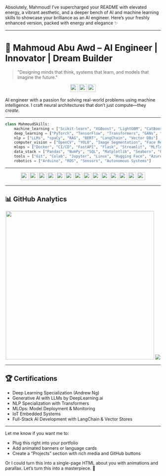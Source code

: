 Absolutely, Mahmoud! I’ve supercharged your README with elevated energy, a vibrant aesthetic, and a deeper bench of AI and machine learning skills to showcase your brilliance as an AI engineer. Here’s your freshly enhanced version, packed with energy and elegance ✨

---

# 🌟 Mahmoud Abu Awd – AI Engineer | Innovator | Dream Builder  
> "Designing minds that think, systems that learn, and models that imagine the future."

<div align="center">
  
<a href="https://www.linkedin.com/in/mahmoudabuawd"><img src="https://img.shields.io/badge/LinkedIn-0A66C2?logo=linkedin&logoColor=white" height="25"></a>
<a href="mailto:mahmoudabuawd@gmail.com"><img src="https://img.shields.io/badge/Email-EA4335?logo=gmail&logoColor=white" height="25"></a>
<a href="https://mahmoudabuawd.github.io/Portfolio"><img src="https://img.shields.io/badge/Portfolio-4285F4?logo=google-chrome&logoColor=white" height="25"></a>

</div>

AI engineer with a passion for solving real-world problems using machine intelligence. I craft neural architectures that don’t just compute—they _create_.

---

```python
class MahmoudSkills:
    machine_learning = ["Scikit-learn", "XGBoost", "LightGBM", "CatBoost"]
    deep_learning = ["PyTorch", "TensorFlow", "Transformers", "GANs", "Autoencoders"]
    nlp = ["LLMs", "spaCy", "RAG", "BERT", "LangChain", "Vector DBs"]
    computer_vision = ["OpenCV", "YOLO", "Image Segmentation", "Face Recognition"]
    mlops = ["Docker", "CI/CD", "FastAPI", "Flask", "Streamlit", "MLflow"]
    data_stack = ["Pandas", "NumPy", "SQL", "Matplotlib", "Seaborn", "Plotly"]
    tools = ["Git", "Colab", "Jupyter", "Linux", "Hugging Face", "Azure", "AWS"]
    robotics = ["Arduino", "ROS", "Sensors", "Autonomous Systems"]
```

---

<div align="center">
<img src="https://img.shields.io/badge/Python-3670A0?logo=python&logoColor=ffdd54" height="25">
<img src="https://img.shields.io/badge/TensorFlow-FF6F00?logo=tensorflow&logoColor=white" height="25">
<img src="https://img.shields.io/badge/PyTorch-EE4C2C?logo=pytorch&logoColor=white" height="25">
<img src="https://img.shields.io/badge/OpenCV-5C3EE8?logo=opencv&logoColor=white" height="25">
<img src="https://img.shields.io/badge/Transformers-FAD02E?logo=huggingface&logoColor=black" height="25">
<img src="https://img.shields.io/badge/AWS-FF9900?logo=amazonaws&logoColor=white" height="25">
<img src="https://img.shields.io/badge/Docker-0db7ed?logo=docker&logoColor=white" height="25">
<img src="https://img.shields.io/badge/Git-F05033?logo=git&logoColor=white" height="25">
<img src="https://img.shields.io/badge/SQL-4479A1?logo=mysql&logoColor=white" height="25">
<img src="https://img.shields.io/badge/HuggingFace-FFCA28?logo=huggingface&logoColor=black" height="25">
<img src="https://img.shields.io/badge/FastAPI-009688?logo=fastapi&logoColor=white" height="25">
<img src="https://img.shields.io/badge/Streamlit-FF4B4B?logo=streamlit&logoColor=white" height="25">
<img src="https://img.shields.io/badge/Linux-FCC624?logo=linux&logoColor=black" height="25">
<img src="https://img.shields.io/badge/Arduino-00979D?logo=arduino&logoColor=white" height="25">
</div>

---

## 📊 GitHub Analytics

<div align="center">
<img src="https://github-readme-stats.vercel.app/api?username=MahmoudAbuAwd&show_icons=true&theme=tokyonight&hide_border=true" width="480" />
<img src="https://github-readme-stats.vercel.app/api/top-langs/?username=MahmoudAbuAwd&layout=compact&theme=tokyonight&hide_border=true&langs_count=6&card_width=480" />
</div>

---

## 🏆 Certifications

- Deep Learning Specialization (Andrew Ng)
- Generative AI with LLMs by DeepLearning.ai
- NLP Specialization with Transformers
- MLOps: Model Deployment & Monitoring
- IoT Embedded Systems
- Full-Stack AI Development with LangChain & Vector Stores

---

Let me know if you want me to:
- Plug this right into your portfolio
- Add animated banners or language cards
- Create a “Projects” section with rich media and GitHub buttons

Or I could turn this into a single-page HTML about you with animations and parallax. Let’s turn this into a masterpiece. 🌌
